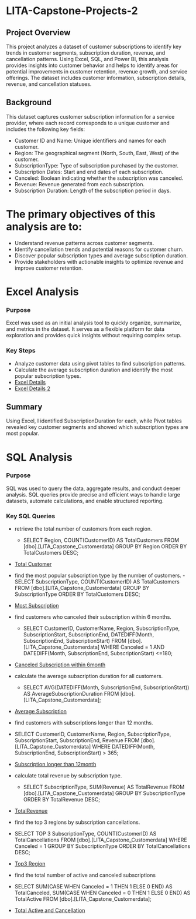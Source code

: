 # LITA-Capstone-Projects-2

## Project Overview
This project analyzes a dataset of customer subscriptions to identify key trends in customer segments, subscription duration, revenue, and cancellation patterns. 
Using Excel, SQL, and Power BI, this analysis provides insights into customer behavior 
and helps to identify areas for potential improvements in customer retention, revenue growth, and service offerings. 
The dataset includes customer information, subscription details, revenue, and cancellation statuses.

## Background
This dataset captures customer subscription information for a service provider, 
where each record corresponds to a unique customer and includes the following key fields:
- Customer ID and Name: Unique identifiers and names for each customer.
- Region: The geographical segment (North, South, East, West) of the customer.
- SubscriptionType: Type of subscription purchased by the customer.
- Subscription Dates: Start and end dates of each subscription.
- Canceled: Boolean indicating whether the subscription was canceled.
- Revenue: Revenue generated from each subscription.
- Subscription Duration: Length of the subscription period in days.

# The primary objectives of this analysis are to:
- Understand revenue patterns across customer segments.
- Identify cancellation trends and potential reasons for customer churn.
- Discover popular subscription types and average subscription duration.
- Provide stakeholders with actionable insights to optimize revenue and improve customer retention.

# Excel Analysis
### Purpose
Excel was used as an initial analysis tool to quickly organize, summarize, and 
metrics in the dataset. 
It serves as a flexible platform for data exploration and provides quick insights without requiring complex setup.

### Key Steps
- Analyze customer data using pivot tables to find subscription patterns.
- Calculate the average subscription duration and identify the most popular subscription types.
- [Excel Details](https://github.com/user-attachments/assets/6b758378-75fc-4481-a56d-8fde44cfdea7)
- [Excel Details 2](https://github.com/user-attachments/assets/e01ddca2-5e4b-441c-be97-5ed4f5a225f8)


## Summary
Using Excel, I identified SubscriptionDuration for each, while Pivot tables revealed key customer segments and showed which subscription types are most popular.

# SQL Analysis
### Purpose 
SQL was used to query the data, aggregate results, and conduct deeper analysis. 
SQL queries provide precise and efficient ways to handle large datasets, automate calculations, and enable structured reporting.

### Key SQL Queries
- retrieve the total number of customers from each region.
  - SELECT 
    Region,
    COUNT(CustomerID) AS TotalCustomers
FROM [dbo].[LITA_Capstone_Customerdata]
GROUP BY Region
ORDER BY TotalCustomers DESC;
- [Total Customer](https://github.com/user-attachments/assets/da6fe3c3-13c9-4bb3-86e7-72370ee6b88f)

- find the most popular subscription type by the number of customers.
   -SELECT 
    SubscriptionType,
    COUNT(CustomerID) AS TotalCustomers
FROM [dbo].[LITA_Capstone_Customerdata]
GROUP BY SubscriptionType
ORDER BY TotalCustomers DESC;
- [Most Subscription](https://github.com/user-attachments/assets/ca51e28e-2d2d-4d0b-bb5b-bc7fe6f784ed)

- find customers who canceled their subscription within 6 months.
  - SELECT 
    CustomerID,
    CustomerName,
    Region,
    SubscriptionType,
    SubscriptionStart,
    SubscriptionEnd,
	DATEDIFF(Month, SubscriptionEnd, SubscriptionStart)
FROM [dbo].[LITA_Capstone_Customerdata]
WHERE Canceled = 1
AND DATEDIFF(Month, SubscriptionEnd, SubscriptionStart) <=180;
- [Canceled Subscription within 6month](https://github.com/user-attachments/assets/d2de22d2-c97e-4a6d-8f84-9fca1ec621f9)

- calculate the average subscription duration for all customers.
  - SELECT 
    AVG(DATEDIFF(Month, SubscriptionEnd, SubscriptionStart)) 
	AS AverageSubscriptionDuration
FROM [dbo].[LITA_Capstone_Customerdata];
- [Average Subscription](https://github.com/user-attachments/assets/290495a4-b611-4d93-8c60-8351c960bd1c)

-  find customers with subscriptions longer than 12 months.
  - SELECT 
    CustomerID,
    CustomerName,
    Region,
    SubscriptionType,
    SubscriptionStart,
    SubscriptionEnd,
    Revenue
FROM [dbo].[LITA_Capstone_Customerdata]
WHERE DATEDIFF(Month, SubscriptionEnd, SubscriptionStart) > 365;
- [Subscription longer than 12month](https://github.com/user-attachments/assets/5324b75a-728c-4f7b-bfca-138496275eb3)

- calculate total revenue by subscription type.
  - SELECT 
    SubscriptionType,
    SUM(Revenue) AS TotalRevenue
FROM [dbo].[LITA_Capstone_Customerdata]
GROUP BY SubscriptionType
ORDER BY TotalRevenue DESC;
- [TotalRevenue](https://github.com/user-attachments/assets/a8765dd1-aad0-4d18-8db2-6fc96cf77280)

-  find the top 3 regions by subscription cancellations.
  - SELECT TOP 3
    SubscriptionType,
    COUNT(CustomerID) AS TotalCancellations
FROM [dbo].[LITA_Capstone_Customerdata]
WHERE Canceled = 1
GROUP BY SubscriptionType
ORDER BY TotalCancellations DESC;
- [Top3 Region](https://github.com/user-attachments/assets/f27ca2f2-1d83-47a3-92f8-20401bd17880)

-  find the total number of active and canceled subscriptions
  - SELECT 
    SUM(CASE WHEN Canceled = 1 THEN 1 ELSE 0 END) AS TotalCanceled,
    SUM(CASE WHEN Canceled = 0 THEN 1 ELSE 0 END) AS TotalActive
FROM [dbo].[LITA_Capstone_Customerdata];
- [Total Active and Cancellation](https://github.com/user-attachments/assets/71bd801b-3491-4bfe-a3fe-4a4527f3fa5e)







